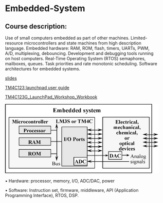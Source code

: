 # Embedded-System

## Course description:


Use of small computers embedded as part of other machines. Limited-resource microcontrollers and state machines from high description language. Embedded hardware: RAM, ROM, flash, timers, UARTs, PWM, A/D, multiplexing, debouncing. Development and debugging tools running on host computers. Real-Time Operating System (RTOS) semaphores, mailboxes, queues. Task priorities and rate monotonic scheduling. Software architectures for embedded systems.




[slides](https://github.com/bunnymen1012/Embedded-System/tree/master/slides)




[TM4C123 launchpad user guide](https://github.com/bunnymen1012/Embedded-System/blob/master/TM4C123%20launchpad%20user%20guide%20spmu296.pdf)





[TM4C123G_LaunchPad_Workshop_Workbook](https://github.com/bunnymen1012/Embedded-System/blob/master/TM4C123G_LaunchPad_Workshop_Workbook.pdf)



![images](https://github.com/bunnymen1012/Embedded-System/blob/master/ImagesFolderForReadme/WeChat5bd166847ebb48a212d93f4f08cdef99.png)

• Hardware: processor, memory, I/O, ADC/DAC, power

• Software: Instruction set, firmware, middleware, API
(Application Programming Interface), RTOS, DSP.
